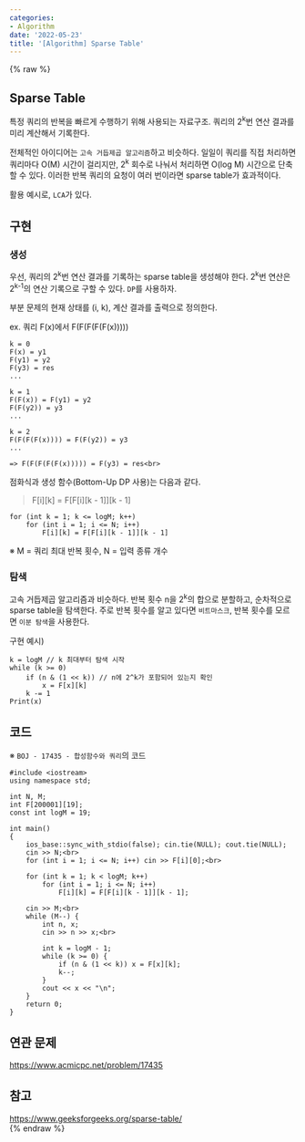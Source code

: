 ```yaml
---
categories:
- Algorithm
date: '2022-05-23'
title: '[Algorithm] Sparse Table'
---
```


{% raw %}
## Sparse Table
특정 쿼리의 반복을 빠르게 수행하기 위해 사용되는 자료구조. 쿼리의 2<sup>k</sup>번 연산 결과를 미리 계산해서 기록한다.

전체적인 아이디어는 `고속 거듭제곱 알고리즘`하고 비슷하다. 일일이 쿼리를 직접 처리하면 쿼리마다 O(M) 시간이 걸리지만, 2<sup>k</sup> 회수로 나눠서 처리하면 O(log M) 시간으로 단축할 수 있다.  이러한 반복 쿼리의 요청이 여러 번이라면 sparse table가 효과적이다.<br>

활용 예시로, `LCA`가 있다.

## 구현
### 생성
우선, 쿼리의 2<sup>k</sup>번 연산 결과를 기록하는 sparse table을 생성해야 한다. 2<sup>k</sup>번 연산은 2<sup>k-1</sup>의 연산 기록으로 구할 수 있다. `DP`를 사용하자.

부분 문제의 현재 상태를 (i, k), 계산 결과를 출력으로 정의한다.

ex. 쿼리 F(x)에서 F(F(F(F(F(x)))))
```
k = 0
F(x) = y1
F(y1) = y2
F(y3) = res
...

k = 1
F(F(x)) = F(y1) = y2
F(F(y2)) = y3
...

k = 2
F(F(F(F(x)))) = F(F(y2)) = y3
...

=> F(F(F(F(F(x))))) = F(y3) = res<br>
```

점화식과 생성 함수(Bottom-Up DP 사용)는 다음과 같다.
> F[i][k] = F[F[i][k - 1]][k - 1]<br>
```
for (int k = 1; k <= logM; k++)
	for (int i = 1; i <= N; i++)
		F[i][k] = F[F[i][k - 1]][k - 1]
```
※ M = 쿼리 최대 반복 횟수, N = 입력 종류 개수 

### 탐색
고속 거듭제곱 알고리즘과 비슷하다. 반복 횟수 n을 2<sup>k</sup>의 합으로 분할하고, 순차적으로 sparse table을 탐색한다. 주로 반복 횟수를 알고 있다면 `비트마스크`, 반복 횟수를 모르면 `이분 탐색`을 사용한다.

구현 예시)
```
k = logM // k 최대부터 탐색 시작
while (k >= 0)
	if (n & (1 << k)) // n에 2^k가 포함되어 있는지 확인
		x = F[x][k]
	k -= 1
Print(x)
```

## 코드
※ `BOJ - 17435 - 합성함수와 쿼리`의 코드
```
#include <iostream>
using namespace std;

int N, M;
int F[200001][19];
const int logM = 19;

int main()
{
	ios_base::sync_with_stdio(false); cin.tie(NULL); cout.tie(NULL);
	cin >> N;<br>
	for (int i = 1; i <= N; i++) cin >> F[i][0];<br>

	for (int k = 1; k < logM; k++)
		for (int i = 1; i <= N; i++)
			F[i][k] = F[F[i][k - 1]][k - 1];

	cin >> M;<br>
	while (M--) {
		int n, x;
		cin >> n >> x;<br>

		int k = logM - 1;
		while (k >= 0) {
			if (n & (1 << k)) x = F[x][k];
			k--;
		}
		cout << x << "\n";
	}
	return 0;
}
```

## 연관 문제
https://www.acmicpc.net/problem/17435<br>

## 참고
https://www.geeksforgeeks.org/sparse-table/<br>
{% endraw %}
